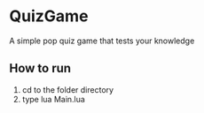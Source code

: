 # QuizGame
A simple pop quiz game that tests your knowledge
## How to run
1. cd to the folder directory
2. type lua Main.lua
